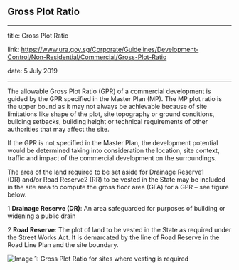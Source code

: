 ## Gross Plot Ratio
---
title: Gross Plot Ratio

link: https://www.ura.gov.sg/Corporate/Guidelines/Development-Control/Non-Residential/Commercial/Gross-Plot-Ratio

date: 5 July 2019

---


The allowable Gross Plot Ratio (GPR) of a commercial development is guided by the GPR specified in the Master Plan (MP). The MP plot ratio is the upper bound as it may not always be achievable because of site limitations like shape of the plot, site topography or ground conditions, building setbacks, building height or technical requirements of other authorities that may affect the site.

If the GPR is not specified in the Master Plan, the development potential would be determined taking into consideration the location, site context, traffic and impact of the commercial development on the surroundings.

The area of the land required to be set aside for Drainage Reserve1 (DR) and/or Road Reserve2 (RR) to be vested in the State may be included in the site area to compute the gross floor area (GFA) for a GPR – see figure below.

1 **Drainage Reserve (DR)**: An area safeguarded for purposes of building or widening a public drain

2 **Road Reserve**: The plot of land to be vested in the State as required under the Street Works Act. It is demarcated by the line of Road Reserve in the Road Line Plan and the site boundary.

![Image 1: Gross Plot Ratio for sites where vesting is required](https://www.ura.gov.sg/-/media/Corporate/Guidelines/Development-control/Flats-Condominiums/F01_Gross_Plot_Ratio.jpg?h=100%25&w=100%25)





